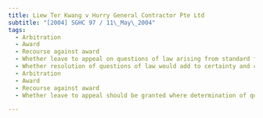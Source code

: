 ```yaml
---
title: Liew Ter Kwang v Hurry General Contractor Pte Ltd 
subtitle: "[2004] SGHC 97 / 11\_May\_2004"
tags:
  - Arbitration
  - Award
  - Recourse against award
  - Whether leave to appeal on questions of law arising from standard form contract should be granted
  - Whether resolution of questions of law would add to certainty and comprehensiveness of law
  - Arbitration
  - Award
  - Recourse against award
  - Whether leave to appeal should be granted where determination of questions of law could substantially affect rights of one or more parties to arbitration agreement

---
```


